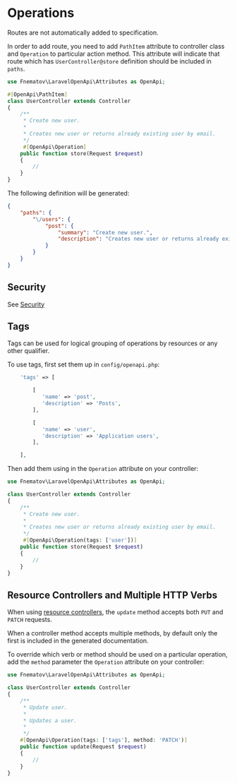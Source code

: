 # Operations

Routes are not automatically added to specification.

In order to add route, you need to add `PathItem` attribute to controller class and `Operation` to particular action method.
This attribute will indicate that route which has `UserController@store` definition should be included in `paths`.

```php
use Fnematov\LaravelOpenApi\Attributes as OpenApi;

#[OpenApi\PathItem]
class UserController extends Controller
{
    /**
     * Create new user.
     *
     * Creates new user or returns already existing user by email.
     */
     #[OpenApi\Operation]
    public function store(Request $request)
    {
        //
    }
}
```

The following definition will be generated:

```json
{
    "paths": {
        "\/users": {
            "post": {
                "summary": "Create new user.",
                "description": "Creates new user or returns already existing user by email."
            }
        }
    }
}
```

## Security

See [Security](../security.md#operation-level-example)

## Tags

Tags can be used for logical grouping of operations by resources or any other qualifier.

To use tags, first set them up in `config/openapi.php`:

```php
    'tags' => [

        [
           'name' => 'post',
           'description' => 'Posts',
        ],

        [
           'name' => 'user',
           'description' => 'Application users',
        ],

    ],
```

Then add them using in the `Operation` attribute on your controller:

```php
use Fnematov\LaravelOpenApi\Attributes as OpenApi;

class UserController extends Controller
{
    /**
     * Create new user.
     *
     * Creates new user or returns already existing user by email.
     */
     #[OpenApi\Operation(tags: ['user'])]
    public function store(Request $request)
    {
        //
    }
}
```

## Resource Controllers and Multiple HTTP Verbs

When using [resource controllers](https://laravel.com/docs/master/controllers#resource-controllers), the `update` method accepts both `PUT` and `PATCH` requests.

When a controller method accepts multiple methods, by default only the first is included in the generated documentation.

To override which verb or method should be used on a particular operation, add the `method` parameter the `Operation` attribute on your controller:

```php
use Fnematov\LaravelOpenApi\Attributes as OpenApi;

class UserController extends Controller
{
    /**
     * Update user.
     *
     * Updates a user.
     *
     */
    #[OpenApi\Operation(tags: ['tags'], method: 'PATCH')]
    public function update(Request $request)
    {
        //
    }
}
```
